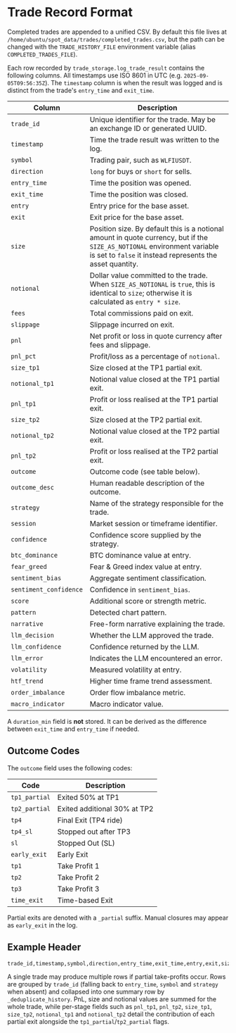 # Trade Record Format

Completed trades are appended to a unified CSV. By default this file lives at `/home/ubuntu/spot_data/trades/completed_trades.csv`, but the path can be changed with the `TRADE_HISTORY_FILE` environment variable (alias `COMPLETED_TRADES_FILE`).

Each row recorded by `trade_storage.log_trade_result` contains the following columns. All timestamps use ISO 8601 in UTC (e.g. `2025-09-05T09:56:35Z`). The `timestamp` column is when the result was logged and is distinct from the trade's `entry_time` and `exit_time`.

| Column | Description |
| --- | --- |
| `trade_id` | Unique identifier for the trade. May be an exchange ID or generated UUID. |
| `timestamp` | Time the trade result was written to the log. |
| `symbol` | Trading pair, such as `WLFIUSDT`. |
| `direction` | `long` for buys or `short` for sells. |
| `entry_time` | Time the position was opened. |
| `exit_time` | Time the position was closed. |
| `entry` | Entry price for the base asset. |
| `exit` | Exit price for the base asset. |
| `size` | Position size. By default this is a notional amount in quote currency, but if the `SIZE_AS_NOTIONAL` environment variable is set to `false` it instead represents the asset quantity. |
| `notional` | Dollar value committed to the trade. When `SIZE_AS_NOTIONAL` is `true`, this is identical to `size`; otherwise it is calculated as `entry * size`. |
| `fees` | Total commissions paid on exit. |
| `slippage` | Slippage incurred on exit. |
| `pnl` | Net profit or loss in quote currency after fees and slippage. |
| `pnl_pct` | Profit/loss as a percentage of `notional`. |
| `size_tp1` | Size closed at the TP1 partial exit. |
| `notional_tp1` | Notional value closed at the TP1 partial exit. |
| `pnl_tp1` | Profit or loss realised at the TP1 partial exit. |
| `size_tp2` | Size closed at the TP2 partial exit. |
| `notional_tp2` | Notional value closed at the TP2 partial exit. |
| `pnl_tp2` | Profit or loss realised at the TP2 partial exit. |
| `outcome` | Outcome code (see table below). |
| `outcome_desc` | Human readable description of the outcome. |
| `strategy` | Name of the strategy responsible for the trade. |
| `session` | Market session or timeframe identifier. |
| `confidence` | Confidence score supplied by the strategy. |
| `btc_dominance` | BTC dominance value at entry. |
| `fear_greed` | Fear & Greed index value at entry. |
| `sentiment_bias` | Aggregate sentiment classification. |
| `sentiment_confidence` | Confidence in `sentiment_bias`. |
| `score` | Additional score or strength metric. |
| `pattern` | Detected chart pattern. |
| `narrative` | Free-form narrative explaining the trade. |
| `llm_decision` | Whether the LLM approved the trade. |
| `llm_confidence` | Confidence returned by the LLM. |
| `llm_error` | Indicates the LLM encountered an error. |
| `volatility` | Measured volatility at entry. |
| `htf_trend` | Higher time frame trend assessment. |
| `order_imbalance` | Order flow imbalance metric. |
| `macro_indicator` | Macro indicator value. |

A `duration_min` field is **not** stored. It can be derived as the difference between `exit_time` and `entry_time` if needed.

## Outcome Codes

The `outcome` field uses the following codes:

| Code | Description |
| --- | --- |
| `tp1_partial` | Exited 50% at TP1 |
| `tp2_partial` | Exited additional 30% at TP2 |
| `tp4` | Final Exit (TP4 ride) |
| `tp4_sl` | Stopped out after TP3 |
| `sl` | Stopped Out (SL) |
| `early_exit` | Early Exit |
| `tp1` | Take Profit 1 |
| `tp2` | Take Profit 2 |
| `tp3` | Take Profit 3 |
| `time_exit` | Time-based Exit |

Partial exits are denoted with a `_partial` suffix. Manual closures may appear as `early_exit` in the log.

## Example Header

```
trade_id,timestamp,symbol,direction,entry_time,exit_time,entry,exit,size,notional,fees,slippage,pnl,pnl_pct,size_tp1,notional_tp1,pnl_tp1,size_tp2,notional_tp2,pnl_tp2,outcome,outcome_desc,strategy,session,confidence,btc_dominance,fear_greed,sentiment_bias,sentiment_confidence,score,pattern,narrative,llm_decision,llm_confidence,llm_error,volatility,htf_trend,order_imbalance,macro_indicator
```

A single trade may produce multiple rows if partial take-profits occur. Rows are grouped by `trade_id` (falling back to `entry_time`, `symbol` and `strategy` when absent) and collapsed into one summary row by `_deduplicate_history`. PnL, size and notional values are summed for the whole trade, while per-stage fields such as `pnl_tp1`, `pnl_tp2`, `size_tp1`, `size_tp2`, `notional_tp1` and `notional_tp2` detail the contribution of each partial exit alongside the `tp1_partial`/`tp2_partial` flags.
